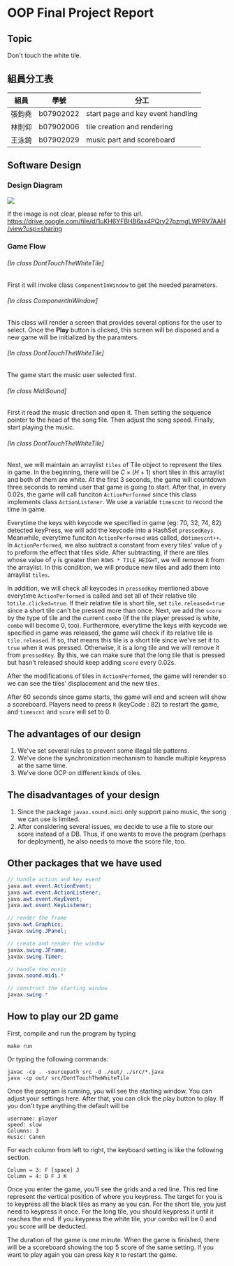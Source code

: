# OOP Final Project Report

## Topic

Don't touch the white tile.

## 組員分工表

| 組員   | 學號      | 分工                              |
| ------ | --------- | --------------------------------- |
| 張鈞堯 | b07902022 | start page and key event handling |
| 林則仰 | b07902006 | tile creation and rendering       |
| 王泳錡 | b07902029 | music part and scoreboard         |

## Software Design

### Design Diagram

![](https://i.imgur.com/pQ2wdDx.png)

If the image is not clear, please refer to this url.
https://drive.google.com/file/d/1uKH6YFBHB6ax4PQry27pzmgLWPRV7AAH/view?usp=sharing


### Game Flow

###### [In class DontTouchTheWhiteTile]

First it will invoke class `ComponentInWindow` to get the needed parameters.

###### [In class ComponentInWindow]

This class will render a screen that provides several options for the user to select. Once the **Play** button is clicked, this screen will be disposed and a new game will be initialized by the paramters.

###### [In class DontTouchTheWhiteTile]
The game start the music user selected first.
###### [In class MidiSound]
First it read the music direction and open it. Then setting the sequence pointer to the head of the song file. Then adjust the song speed. Finally, start playing the music.
###### [In class DontTouchTheWhiteTile]
Next, we will maintain an arraylist `tiles` of Tile object to represent the tiles in game. In the beginning, there will be $C \times (H+1)$ short tiles in this arraylist and both of them are white. At the first 3 seconds, the game will countdown three seconds to remind user that game is going to start. After that, in every 0.02s, the game will call funciton `ActionPerformed` since this class implements class `ActionListener`. We use a variable `timescnt` to record the time in game.

Everytime the keys with keycode we specified in game (eg: 70, 32, 74, 82) detected keyPress, we will add the keycode into a HashSet `pressedKeys`. Meanwhile, everytime funciton `ActionPerformed` was called, do`timescnt++`. In `ActionPerformed`, we also subtract a constant from every tiles' value of `y` to preform the effect that tiles slide. After subtracting, if there are tiles whose value of `y` is greater then `ROWS * TILE_HEIGHT`, we will remove it from the arraylist. In this condition, we will produce new tiles and add them into arraylist `tiles`.

In addition, we will check all keycodes in `pressedKey` mentioned above everytime `ActionPerformed` is called and set all of their relative tile to`tile.clicked=true`. If their relative tile is short tile, set `tile.released=true` since a short tile can't be pressed more than once. Next, we add the `score` by the type of tile and the current `combo` (If the tile player pressed is white, `combo` will become 0, too). Furthermore, everytime the keys with keycode we specified in game was released, the game will check if its relative tile is `tile.released`. If so, that means this tile is a short tile since we've set it to `true` when it was pressed. Otherwise, it is a long tile and we will remove it from `pressedKey`. By this, we can make sure that the long tile that is pressed but hasn't released should keep adding `score` every 0.02s. 


After the modifications of tiles in `ActionPerformed`, the game will rerender so we can see the tiles' displacement and the new tiles.

After 60 seconds since game starts, the game will end and screen will show a scoreboard. Players need to press `R` (keyCode : 82) to restart the game, and `timescnt` and `score` will set to 0.
## The advantages of our design

1. We've set several rules to prevent some illegal tile patterns.
2. We've done the synchronization mechanism to handle multiple keypress at the same time.
3. We've done OCP on different kinds of tiles.


## The disadvantages of your design

1. Since the package `javax.sound.midi` only support paino music, the song we can use is limited.
2. After considering several issues, we decide to use a file to store our score instead of a DB. Thus, if one wants to move the program (perhaps for deployment), he also needs to move the score file, too.

## Other packages that we have used

```java
// handle action and key event
java.awt.event.ActionEvent;
java.awt.event.ActionListener;
java.awt.event.KeyEvent;
java.awt.event.KeyListener;

// render the frame
java.awt.Graphics;
javax.swing.JPanel;

// create and render the window
javax.swing.JFrame;
javax.swing.Timer;

// handle the music
javax.sound.midi.*

// construct the starting window
javax.swing.*

```

## How to play our 2D game

First, compile and run the program by typing
```bash=
make run
```

Or typing the following commands:
```bash=
javac -cp . -sourcepath src -d ./out/ ./src/*.java
java -cp out/ src/DontTouchTheWhiteTile
```

Once the program is running, you will see the starting window. You can adjust your settings here. After that, you can click the play button to play. If you don't type anything the default will be 
```
username: player
speed: slow
Columns: 3
music: Canon
```

For each column from left to right, the keyboard setting is like the following section.
```
Column = 3: F [space] J
Column = 4: D F J K
```

Once you enter the game, you'll see the grids and a red line. This red line represent the vertical position of where you keypress. The target for you is to keypress all the black tiles as many as you can. For the short tile, you just need to keypress it once. For the long tile, you should keypress it until it reaches the end. If you keypress the white tile, your combo will be 0 and you score will be deducted.

The duration of the game is one minute. When the game is finished, there will be a scoreboard showing the top 5 score of the same setting. If you want to play again you can press key `R` to restart the game.